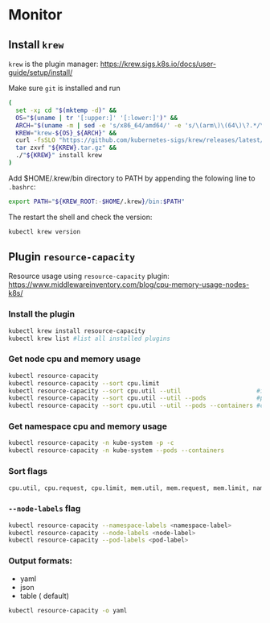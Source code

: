 # Monitor

## Install `krew`
`krew` is the plugin manager:
https://krew.sigs.k8s.io/docs/user-guide/setup/install/

Make sure `git` is installed and run
```sh
(
  set -x; cd "$(mktemp -d)" &&
  OS="$(uname | tr '[:upper:]' '[:lower:]')" &&
  ARCH="$(uname -m | sed -e 's/x86_64/amd64/' -e 's/\(arm\)\(64\)\?.*/\1\2/' -e 's/aarch64$/arm64/')" &&
  KREW="krew-${OS}_${ARCH}" &&
  curl -fsSLO "https://github.com/kubernetes-sigs/krew/releases/latest/download/${KREW}.tar.gz" &&
  tar zxvf "${KREW}.tar.gz" &&
  ./"${KREW}" install krew
)
```
Add $HOME/.krew/bin directory to PATH by appending the folowing line to `.bashrc`:
```sh
export PATH="${KREW_ROOT:-$HOME/.krew}/bin:$PATH"
```

The restart the shell and check the version:
```sh
kubectl krew version
```

## Plugin `resource-capacity`
Resource usage using `resource-capacity` plugin:
https://www.middlewareinventory.com/blog/cpu-memory-usage-nodes-k8s/

### Install the plugin
```sh
kubectl krew install resource-capacity
kubectl krew list #list all installed plugins
```

### Get node cpu and memory usage
```sh
kubectl resource-capacity
kubectl resource-capacity --sort cpu.limit
kubectl resource-capacity --sort cpu.util --util                     #include utilization
kubectl resource-capacity --sort cpu.util --util --pods              #pod level report
kubectl resource-capacity --sort cpu.util --util --pods --containers #container level report
```

### Get namespace cpu and memory usage
```sh
kubectl resource-capacity -n kube-system -p -c
kubectl resource-capacity -n kube-system --pods --containers
```

### Sort flags
```sh
cpu.util, cpu.request, cpu.limit, mem.util, mem.request, mem.limit, name
```

### `--node-labels` flag
```sh
kubectl resource-capacity --namespace-labels <namespace-label>
kubectl resource-capacity --node-labels <node-label>
kubectl resource-capacity --pod-labels <pod-label>
```

### Output formats:
- yaml
- json
- table ( default)
```sh
kubectl resource-capacity -o yaml
```
